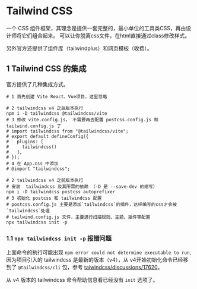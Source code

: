 # Tailwind CSS

一个 CSS 组件框架，其理念是提供一套完整的，最小单位的工具类CSS，再由设计师将它们组合起来。
可以让你脱离css文件，在html直接通过class修改样式。

另外官方还提供了组件库（tailwindplus）和网页模板（收费）。

## 1 Tailwind CSS 的集成

官方提供了几种集成方式。

```shell
# 1 首先创建 Vite React、Vue项目，这里忽略

# 2 tailwindcss v4 之后版本执行
npm i -D tailwindcss @tailwindcss/vite
# 3 修改 vite.config.js， 不需要再去配置 postcss.config.js 和 tailwind.config.js 了
# import tailwindcss from "@tailwindcss/vite";
# export default defineConfig({ 
#   plugins: [ 
#     tailwindcss()
#   ],
# });
# 4 在 App.css 中添加 
# @import "tailwindcss";

# 2 tailwindcss v4 之前版本执行
# 安装  tailwindcss 及其所需的依赖 （-D 是 --save-dev 的缩写）
npm i -D tailwindcss postcss autoprefixer
# 3 初始化 postcss 和 tailwindcss 配置
# postcss.config.js 主要是添加`tailwindcss`的插件，这样编写的css才会被`tailwindcss`处理
# tailwind.config.js 文件，主要进行扫描规则、主题、插件等配置
npx tailwindcss init -p
```

### 1.1 `npx tailwindcss init -p` 报错问题

上面命令的执行可能出现 `npm error could not determine executable to run`, 因为项目引入的 tailwindcss 是最新的版本（v4），从 v4开始初始化命令已经移到了 `@tailwindcss/cli` 包，参考 [taiwindcss/discussions/17620](https://github.com/tailwindlabs/tailwindcss/discussions/17620)。

从 v4 版本的 tailwindcss 命令帮助信息看已经没有 `init` 选项了。

